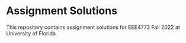# Assignment Solutions

This repository contains assignment solutions for EEE4773 Fall 2022 at University of Florida.

